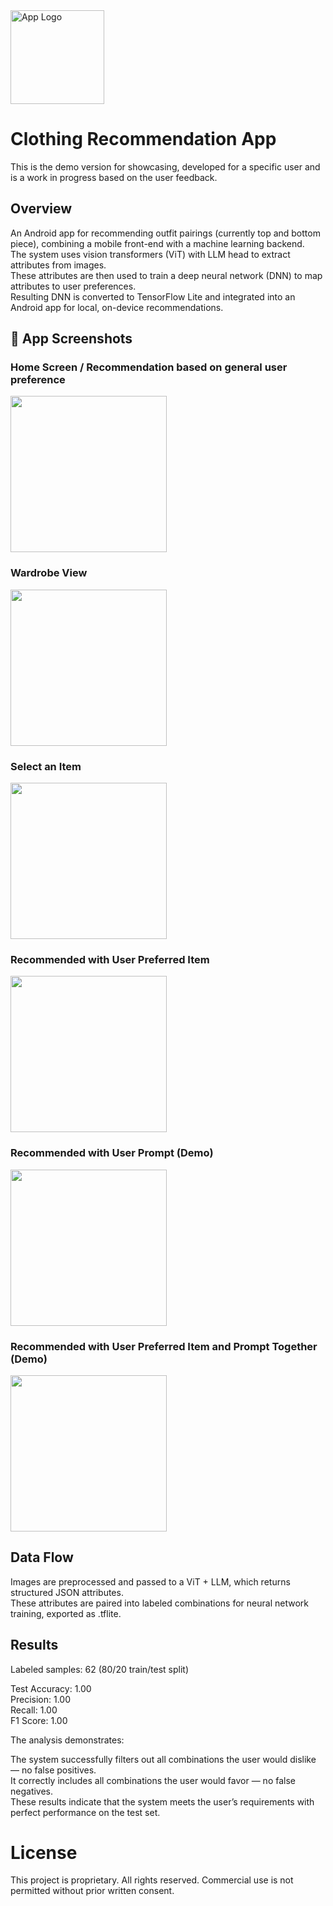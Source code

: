 <img src="app/src/main/ic_launcher-playstore.png" alt="App Logo" width="150"/>

# Clothing Recommendation App

This is the demo version for showcasing, developed for a specific user and is a work in progress based on the user feedback.

## Overview

An Android app for recommending outfit pairings (currently top and bottom piece), combining a mobile front-end with a machine learning backend.  
The system uses vision transformers (ViT) with LLM head to extract attributes from images.  
These attributes are then used to train a deep neural network (DNN) to map attributes to user preferences.  
Resulting DNN is converted to TensorFlow Lite and integrated into an Android app for local, on-device recommendations.

## 📱 App Screenshots

### Home Screen / Recommendation based on general user preference
<img src="screenshots/Screenshot_1.png" width="250"/>

### Wardrobe View
<img src="screenshots/Screenshot_2.png" width="250"/>

### Select an Item
<img src="screenshots/Screenshot_3.png" width="250"/>

### Recommended with User Preferred Item
<img src="screenshots/Screenshot_4.png" width="250"/>

### Recommended with User Prompt (Demo)
<img src="screenshots/Screenshot_5.png" width="250"/>

### Recommended with User Preferred Item and Prompt Together (Demo)
<img src="screenshots/Screenshot_6.png" width="250"/>

## Data Flow

Images are preprocessed and passed to a ViT + LLM, which returns structured JSON attributes.  
These attributes are paired into labeled combinations for neural network training, exported as .tflite.

## Results
Labeled samples: 62  (80/20 train/test split)

Test Accuracy: 1.00  
Precision: 1.00  
Recall: 1.00  
F1 Score: 1.00  

The analysis demonstrates:

The system successfully filters out all combinations the user would dislike — no false positives.  
It correctly includes all combinations the user would favor — no false negatives.  
These results indicate that the system meets the user’s requirements with perfect performance on the test set.  

# License

This project is proprietary. All rights reserved. Commercial use is not permitted without prior written consent.
